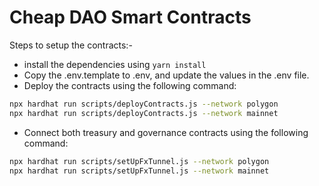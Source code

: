 # Cheap DAO Smart Contracts

Steps to setup the contracts:-

- install the dependencies using `yarn install`
- Copy the .env.template to .env, and update the values in the .env file.
- Deploy the contracts using the following command:

```bash
npx hardhat run scripts/deployContracts.js --network polygon
npx hardhat run scripts/deployContracts.js --network mainnet 
```

- Connect both treasury and governance contracts using the following command:

```bash
npx hardhat run scripts/setUpFxTunnel.js --network polygon
npx hardhat run scripts/setUpFxTunnel.js --network mainnet 
```
